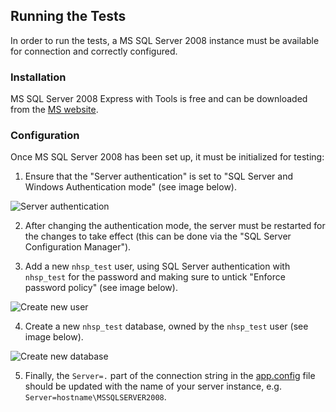 ## Running the Tests

In order to run the tests, a MS SQL Server 2008 instance must be available for connection and correctly configured.

### Installation

MS SQL Server 2008 Express with Tools is free and can be downloaded from the [MS website](https://www.microsoft.com/en-us/download/details.aspx?id=22973).

### Configuration

Once MS SQL Server 2008 has been set up, it must be initialized for testing:

1. Ensure that the "Server authentication" is set to "SQL Server and Windows Authentication mode" (see image below).

![Server authentication](http://i.imgur.com/SxkyVpx.png)

2. After changing the authentication mode, the server must be restarted for the changes to take effect (this can be done via the "SQL Server Configuration Manager").

3. Add a new `nhsp_test` user, using SQL Server authentication with `nhsp_test` for the password and making sure to untick "Enforce password policy" (see image below).

![Create new user](http://i.imgur.com/VIOArTc.png)

4. Create a new `nhsp_test` database, owned by the `nhsp_test` user (see image below).

![Create new database](http://i.imgur.com/93mrjwn.png)

5. Finally, the `Server=.` part of the connection string in the [app.config](app.config) file should be updated with the name of your server instance, e.g. `Server=hostname\MSSQLSERVER2008`.
